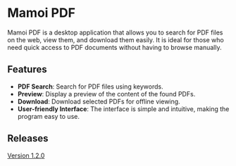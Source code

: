 # Mamoi PDF

Mamoi PDF is a desktop application that allows you to search for PDF files on the web, view them, and download them easily. It is ideal for those who need quick access to PDF documents without having to browse manually.

## Features

- **PDF Search**: Search for PDF files using keywords.
- **Preview**: Display a preview of the content of the found PDFs.
- **Download**: Download selected PDFs for offline viewing.
- **User-friendly Interface**: The interface is simple and intuitive, making the program easy to use.

## Releases
[Version 1.2.0](https://github.com/xHellish/Mamoi-PDF/releases/download/v1.2.0/Mamoi_PDF_v1.2.exe)


